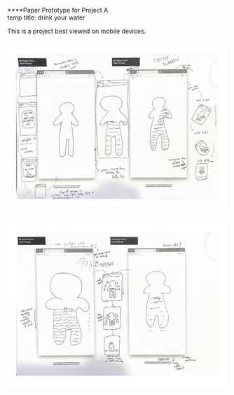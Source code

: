 ****Paper Prototype for Project A <br>
temp title: drink your water

This is a project best viewed on mobile devices.


![pp 1](assets/Cindy_ABC_projectA_pp_1.jpg)

![pp 2](assets/Cindy_ABC_projectA_pp_2.jpg)
